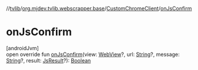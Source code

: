 //[tvlib](../../../index.md)/[org.mjdev.tvlib.webscrapper.base](../index.md)/[CustomChromeClient](index.md)/[onJsConfirm](on-js-confirm.md)

# onJsConfirm

[androidJvm]\
open override fun [onJsConfirm](on-js-confirm.md)(view: [WebView](https://developer.android.com/reference/kotlin/android/webkit/WebView.html)?, url: [String](https://kotlinlang.org/api/latest/jvm/stdlib/kotlin/-string/index.html)?, message: [String](https://kotlinlang.org/api/latest/jvm/stdlib/kotlin/-string/index.html)?, result: [JsResult](https://developer.android.com/reference/kotlin/android/webkit/JsResult.html)?): [Boolean](https://kotlinlang.org/api/latest/jvm/stdlib/kotlin/-boolean/index.html)
